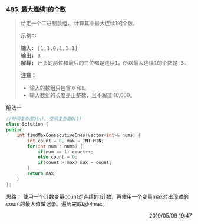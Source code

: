 ### 485. 最大连续1的个数
> <div class="content__2ebE"><div><p>给定一个二进制数组， 计算其中最大连续1的个数。</p>
> 
> <p><strong>示例 1:</strong></p>
> 
> <pre><strong>输入:</strong> [1,1,0,1,1,1]
> <strong>输出:</strong> 3
> <strong>解释:</strong> 开头的两位和最后的三位都是连续1，所以最大连续1的个数是 3.
> </pre>
> 
> <p><strong>注意：</strong></p>
> 
> <ul>
> 	<li>输入的数组只包含&nbsp;<code>0</code> 和<code>1</code>。</li>
> 	<li>输入数组的长度是正整数，且不超过 10,000。</li>
> </ul>
> </div></div>

解法一
```cpp
//时间复杂度O(n), 空间复杂度O(1)
class Solution {
public:
    int findMaxConsecutiveOnes(vector<int>& nums) {
        int count = 0, max = INT_MIN;
        for(int num : nums) {
            if(num == 1) count++;
            else count = 0;
            if(count > max) max = count;
        }
        return max;
    }
};
```

思路：
使用一个计数变量count对连续的1计数，再使用一个变量max对出现过的count的最大值做记录。遍历完成返回max。

<div style="text-align: right"> 2019/05/09 19:47 </div>
